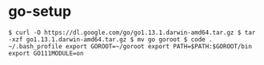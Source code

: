 # go-setup
``
$ curl -O https://dl.google.com/go/go1.13.1.darwin-amd64.tar.gz
$ tar -xzf go1.13.1.darwin-amd64.tar.gz
$ mv go goroot
$ code . ~/.bash_profile
export GOROOT=~/goroot
export PATH=$PATH:$GOROOT/bin
export GO111MODULE=on
``
